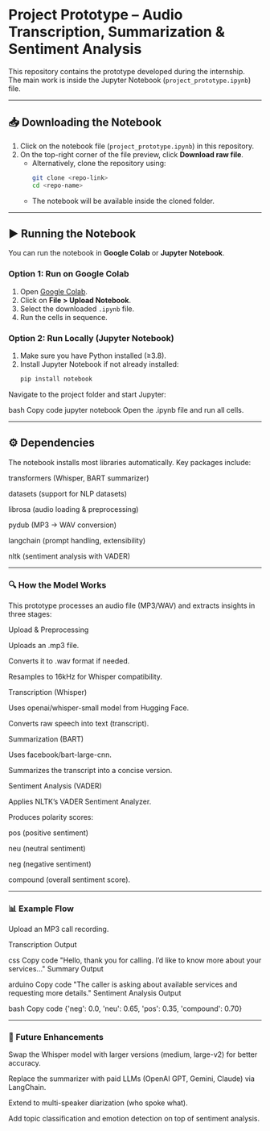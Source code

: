 # Project Prototype – Audio Transcription, Summarization & Sentiment Analysis

This repository contains the prototype developed during the internship.  
The main work is inside the Jupyter Notebook (`project_prototype.ipynb`) file.  

---

## 📥 Downloading the Notebook

1. Click on the notebook file (`project_prototype.ipynb`) in this repository.  
2. On the top-right corner of the file preview, click **Download raw file**.  
   - Alternatively, clone the repository using:  
     ```bash
     git clone <repo-link>
     cd <repo-name>
     ```
   - The notebook will be available inside the cloned folder.  

---

## ▶️ Running the Notebook

You can run the notebook in **Google Colab** or **Jupyter Notebook**.

### Option 1: Run on Google Colab  
1. Open [Google Colab](https://colab.research.google.com/).  
2. Click on **File > Upload Notebook**.  
3. Select the downloaded `.ipynb` file.  
4. Run the cells in sequence.  

### Option 2: Run Locally (Jupyter Notebook)  
1. Make sure you have Python installed (≥3.8).  
2. Install Jupyter Notebook if not already installed:  
   ```bash
   pip install notebook
Navigate to the project folder and start Jupyter:

bash
Copy code
jupyter notebook
Open the .ipynb file and run all cells.

--- 

## ⚙️ Dependencies
The notebook installs most libraries automatically. Key packages include:

transformers (Whisper, BART summarizer)

datasets (support for NLP datasets)

librosa (audio loading & preprocessing)

pydub (MP3 → WAV conversion)

langchain (prompt handling, extensibility)

nltk (sentiment analysis with VADER)

---

### 🔍 How the Model Works
This prototype processes an audio file (MP3/WAV) and extracts insights in three stages:

Upload & Preprocessing

Uploads an .mp3 file.

Converts it to .wav format if needed.

Resamples to 16kHz for Whisper compatibility.

Transcription (Whisper)

Uses openai/whisper-small model from Hugging Face.

Converts raw speech into text (transcript).

Summarization (BART)

Uses facebook/bart-large-cnn.

Summarizes the transcript into a concise version.

Sentiment Analysis (VADER)

Applies NLTK’s VADER Sentiment Analyzer.

Produces polarity scores:

pos (positive sentiment)

neu (neutral sentiment)

neg (negative sentiment)

compound (overall sentiment score).

---

### 📊 Example Flow
Upload an MP3 call recording.

Transcription Output

css
Copy code
"Hello, thank you for calling. I’d like to know more about your services..."
Summary Output

arduino
Copy code
"The caller is asking about available services and requesting more details."
Sentiment Analysis Output

bash
Copy code
{'neg': 0.0, 'neu': 0.65, 'pos': 0.35, 'compound': 0.70}

---

### 🚀 Future Enhancements
Swap the Whisper model with larger versions (medium, large-v2) for better accuracy.

Replace the summarizer with paid LLMs (OpenAI GPT, Gemini, Claude) via LangChain.

Extend to multi-speaker diarization (who spoke what).

Add topic classification and emotion detection on top of sentiment analysis.

